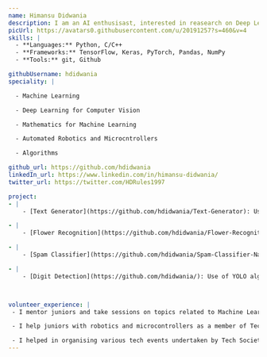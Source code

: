 ```yaml
---
name: Himansu Didwania
description: I am an AI enthusisast, interested in reasearch on Deep Learning techniques. Find more about me [here](hdidwania.github.io).
picUrl: https://avatars0.githubusercontent.com/u/20191257?s=460&v=4
skills: |
  - **Languages:** Python, C/C++
  - **Frameworks:** TensorFlow, Keras, PyTorch, Pandas, NumPy
  - **Tools:** git, Github

githubUsername: hdidwania
speciality: |

  - Machine Learning

  - Deep Learning for Computer Vision

  - Mathematics for Machine Learning

  - Automated Robotics and Microcntrollers

  - Algorithms

github_url: https://github.com/hdidwania
linkedIn_url: https://www.linkedin.com/in/himansu-didwania/
twitter_url: https://twitter.com/HDRules1997

project:
- |
    - [Text Generator](https://github.com/hdidwania/Text-Generator): Use of LSTM to build a Deep Learning model, able to generate meaningful sentences, similar to text it is trained on.

- |
    - [Flower Recognition](https://github.com/hdidwania/Flower-Recognition): Use of transfer learning to make a model, pretrained for imagenet classification task, able to learn a new task i.e. classification of flowers from images.

- |
    - [Spam Classifier](https://github.com/hdidwania/Spam-Classifier-Naive-Bayes): Use of Naive Bayes classification algorithm to make a classifier to label mails/messages as spam or ham.

- |
    - [Digit Detection](https://github.com/hdidwania/): Use of YOLO algorithm to detect and localize numerical digits appearing in an image. (Code will be open sourced soon).



volunteer_experience: |
 - I mentor juniors and take sessions on topics related to Machine Learning as a member of Programming Society IIIT-Bh.

 - I help juniors with robotics and microcontrollers as a member of Technetronic, IIIT-Bh.

 - I helped in organising various tech events undertaken by Tech Society, IIIT-Bh. Served as a volunteer in robotics events in Advaita, the tech fest of the institute.
---
```

